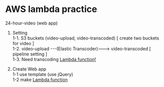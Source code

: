 # AWS lambda practice

24-hour-video (web app)<br>

1. Setting <br>
    1-1. S3 buckets (video-upload, video-transcoded) [ create two buckets for video ]<br>
    1-2. video-upload ---(Elastic Transcoder)---> video-transcoded [ pipeline setting ]<br>
    1-3. Need transcoding [Lambda function!](../transcode-video)<br>

2. Create Web app<br>
    1-1 use template (use jQuery)<br>
    1-2 make [Lambda function](../24-hour-video)<br>